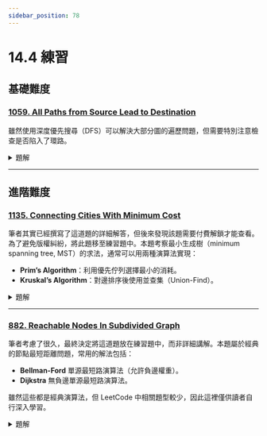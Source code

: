```yaml
---
sidebar_position: 78
---
```


# 14.4 練習

## 基礎難度

### [1059. All Paths from Source Lead to Destination](https://leetcode.com/problems/all-paths-from-source-lead-to-destination/)

雖然使用深度優先搜尋（DFS）可以解決大部分圖的遍歷問題，但需要特別注意檢查是否陷入了環路。

<details>
<summary>題解</summary>

#### **問題描述**
給定一個有向圖（directed graph）中的 `n` 個節點（編號從 0 到 n-1），一個起點 `source` 和終點 `destination`，以及一組邊 `edges`，請判斷：  
是否**從 `source` 出發的所有可能路徑都會走到 `destination`**，而且**不能停在其他地方或形成環**。

---

#### **條件判斷要成立的三個必要條件**
1. 所有路徑**都要能抵達 destination**
2. **不能有環（cycle）** → 否則可能會卡在裡面走不出來
3. **destination 節點不能有出邊** → 否則可能會走出去

---

#### **解題思路：DFS + 拜訪狀態記錄（避免環與重複計算）**

1. 先將 `edges` 建成圖的鄰接表 `graph`
2. 用 DFS 從 `source` 開始搜尋
3. 每個節點依照以下邏輯處理：
   - 若是 **目前路徑中已經走過**（visited in current path）→ 有環 → 回傳 False
   - 若目前節點 **沒有出邊且不是 destination** → 路徑走錯 → 回傳 False
   - 若已經計算過且是合法的 → 直接回傳 True（用 memo 做剪枝）

---

#### **Python 程式碼**
```python
class Solution:
    def leadsToDestination(self, n: int, edges: List[List[int]], source: int, destination: int) -> bool:
        from collections import defaultdict

        graph = defaultdict(list)
        for u, v in edges:
            graph[u].append(v)

        visited = set()  # 當前 DFS 路徑上的節點
        memo = {}        # 紀錄某節點是否已驗證為合法

        def dfs(node):
            if node in memo:
                return memo[node]
            if node in visited:
                return False  # 有環
            if not graph[node]:
                return node == destination  # 沒出邊時必須是終點

            visited.add(node)
            for nei in graph[node]:
                if not dfs(nei):
                    memo[node] = False
                    visited.remove(node)
                    return False
            visited.remove(node)
            memo[node] = True
            return True

        return dfs(source)
```

---

#### **時間與空間複雜度**

* **時間複雜度**：$O(n + e)$，其中 $n$ 是節點數，$e$ 是邊數（遍歷所有節點與邊）
* **空間複雜度**：$O(n)$，DFS 遞迴堆疊與 memo/visited 使用的空間

---

#### **總結**

- 這題關鍵是：**判斷圖中是否有環 & 所有路徑都走向 destination 且只停在那裡**
- 需要記錄目前路徑是否已走過節點來偵測「環」
- 可與 802、207 類似圖上 DFS 題型一起練習

</details>


---

## 進階難度

### [1135. Connecting Cities With Minimum Cost](https://leetcode.com/problems/connecting-cities-with-minimum-cost/)

筆者其實已經撰寫了這道題的詳細解答，但後來發現該題需要付費解鎖才能查看。為了避免版權糾紛，將此題移至練習題中。本題考察最小生成樹（minimum spanning tree, MST）的求法，通常可以用兩種演算法實現：

- **Prim’s Algorithm**：利用優先佇列選擇最小的消耗。
- **Kruskal’s Algorithm**：對邊排序後使用並查集（Union-Find）。

<details>
<summary>題解</summary>

#### **問題描述**
給定 `n` 個城市（標號從 1 到 n）與一組 `connections`，每個 connection 為三元組 `[city1, city2, cost]`，表示在兩城市之間建設道路的花費。  
你可以選擇部分連線來建造，**要求讓所有城市連通，且總花費最小**。如果做不到，回傳 `-1`。

---

#### **範例**
```plaintext
輸入：n = 3, connections = [[1,2,5],[1,3,6],[2,3,1]]
輸出：6  （選擇 [2,3,1] + [1,2,5]）

輸入：n = 4, connections = [[1,2,3],[3,4,4]]
輸出：-1  （無法讓所有城市連通）
````

---

#### **解題思路：最小生成樹（MST）— Kruskal 演算法**

這題本質是經典的 **Minimum Spanning Tree（最小生成樹）** 問題，可以用：

* **Kruskal 演算法**：從權重最小的邊開始連接，使用 Union-Find 檢查是否形成環。
* 直到連通的邊數為 `n - 1` 為止。

---

#### **步驟整理**

1. 對 `connections` 依照 `cost` 進行排序
2. 初始化 Union-Find（Disjoint Set）來追蹤城市是否已連通
3. 遍歷每條邊：

   * 若兩城市不在同一集合，將它們連接起來，累加 `cost`
   * 直到我們連了 `n - 1` 條邊（剛好連通整張圖）
4. 若最後沒有連通所有城市 → 回傳 `-1`

---

#### **Python 程式碼：使用 Kruskal + Union-Find**

```python
class Solution:
    def minimumCost(self, n: int, connections: List[List[int]]) -> int:
        parent = [i for i in range(n + 1)]

        def find(x):
            if parent[x] != x:
                parent[x] = find(parent[x])
            return parent[x]

        def union(x, y):
            px, py = find(x), find(y)
            if px == py:
                return False
            parent[px] = py
            return True

        connections.sort(key=lambda x: x[2])
        total_cost = 0
        edges_used = 0

        for u, v, cost in connections:
            if union(u, v):
                total_cost += cost
                edges_used += 1
                if edges_used == n - 1:
                    return total_cost

        return -1
```

---

#### **時間與空間複雜度**

* **時間複雜度**：$O(E \log E)$，$E$ 為邊數，排序 + Union-Find
* **空間複雜度**：$O(n)$，儲存城市的父節點陣列

---

#### **總結**

- 經典 Kruskal 演算法應用於最小生成樹
- 用 Union-Find 判斷是否已連接避免成環
- 搭配題目 1584（Min Cost to Connect All Points）一併練習效果更好

</details>


---

### [882. Reachable Nodes In Subdivided Graph](https://leetcode.com/problems/reachable-nodes-in-subdivided-graph/)

筆者考慮了很久，最終決定將這道題放在練習題中，而非詳細講解。本題屬於經典的節點最短距離問題，常用的解法包括：

- **Bellman-Ford** 單源最短路演算法（允許負邊權重）。
- **Dijkstra** 無負邊單源最短路演算法。

雖然這些都是經典演算法，但 LeetCode 中相關題型較少，因此這裡僅供讀者自行深入學習。

<details>
<summary>題解</summary>

#### **問題描述**
給你一個無向圖，每條邊可被「細分」成若干中繼節點（sub-nodes），例如邊 `[u, v, cnt]` 表示這條邊有 `cnt` 個中繼節點，從 `u` 走到 `v` 共需要 `cnt + 1` 步。

給定 `maxMoves` 步數上限，從節點 `0` 出發，問最多可以拜訪多少個「**原始節點與中繼節點**」？

---

#### **範例**
```plaintext
輸入：
edges = [[0,1,4],[1,2,6],[0,2,8]]
maxMoves = 10
n = 3

輸出：13
````

---

#### **解題思路：Dijkstra + 模擬中繼點覆蓋**

這題核心類似於「帶步數限制的單源最短路問題」，我們從節點 `0` 開始，用 **Dijkstra（優先佇列）** 模擬拜訪節點與邊上的中繼節點：

1. **用 Dijkstra 求出每個節點的最短距離**（即走過的步數）
2. 拜訪原始節點條件：`dist[u] <= maxMoves`
3. 對每條邊 `[u, v, cnt]`，能夠拜訪的中繼節點數為：

   ```python
   min(max(0, maxMoves - dist[u]) + max(0, maxMoves - dist[v]), cnt)
   ```

---

#### **Python 程式碼**

```python
import heapq
from collections import defaultdict

class Solution:
    def reachableNodes(self, edges: List[List[int]], maxMoves: int, n: int) -> int:
        graph = defaultdict(list)
        for u, v, w in edges:
            graph[u].append((v, w))
            graph[v].append((u, w))

        dist = [float('inf')] * n
        dist[0] = 0
        heap = [(0, 0)]  # (dist, node)

        while heap:
            d, u = heapq.heappop(heap)
            if d > dist[u]:
                continue
            for v, w in graph[u]:
                if dist[u] + w + 1 < dist[v]:
                    dist[v] = dist[u] + w + 1
                    heapq.heappush(heap, (dist[v], v))

        # 拜訪過的原始節點
        ans = sum(d <= maxMoves for d in dist)

        # 每條邊的中繼節點
        for u, v, w in edges:
            a = max(0, maxMoves - dist[u])
            b = max(0, maxMoves - dist[v])
            ans += min(a + b, w)

        return ans
```

---

#### **時間與空間複雜度**

* **時間複雜度**：$O(E \log N)$，$E$ 為邊數，$N$ 為節點數，Dijkstra 演算法複雜度
* **空間複雜度**：$O(N + E)$，鄰接表與距離陣列

---

#### **總結**

- 本質是 Dijkstra + 額外邏輯計算中繼節點
- 小心 `cnt` 表示的是「中繼節點個數」，需要額外模擬
- 經典題型，可與 743、1631 等 Dijkstra 題練習

</details>
